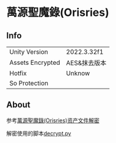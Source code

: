 # 萬源聖魔錄(Orisries) 

## Info

| | |
| - | - |
| Unity Version | 2022.3.32f1 |
| Assets Encrypted | AES&抹去版本 |
| Hotfix | Unknow |
| So Protection | |

## About

参考[萬源聖魔錄(Orisries)资产文件解密](https://blog.axix.top/index.php/2024/06/27/124/)

解密使用的脚本[decrypt.py](decrypt.py)